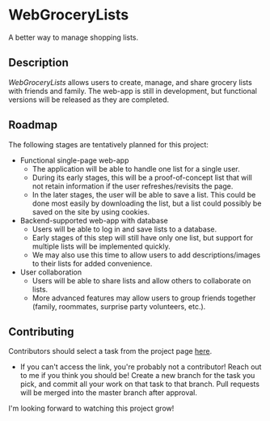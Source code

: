 # WebGroceryLists
A better way to manage shopping lists.

## Description
_WebGroceryLists_ allows users to create, manage, and share grocery lists with friends and family.
The web-app is still in development, but functional versions will be released as they are completed.

## Roadmap
The following stages are tentatively planned for this project:
* Functional single-page web-app
	* The application will be able to handle one list for a single user.
	* During its early stages, this will be a proof-of-concept list that will not retain information if the user refreshes/revisits the page.
	* In the later stages, the user will be able to save a list. This could be done most easily by downloading the list, but a list could possibly be saved on the site by using cookies.
* Backend-supported web-app with database
	* Users will be able to log in and save lists to a database.
	* Early stages of this step will still have only one list, but support for multiple lists will be implemented quickly.
	* We may also use this time to allow users to add descriptions/images to their lists for added convenience.
* User collaboration
	* Users will be able to share lists and allow others to collaborate on lists.
	* More advanced features may allow users to group friends together (family, roommates, surprise party volunteers, etc.).

## Contributing
Contributors should select a task from the project page [here](https://github.com/users/davidhammaker/projects/2).
* If you can't access the link, you're probably not a contributor! Reach out to me if you think you should be!
Create a new branch for the task you pick, and commit all your work on that task to that branch.
Pull requests will be merged into the master branch after approval.

I'm looking forward to watching this project grow!
